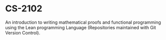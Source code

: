 # CS-2102
An introduction to writing mathematical proofs and functional programming using the Lean programming Language (Repositories maintained with Git Version Control).
